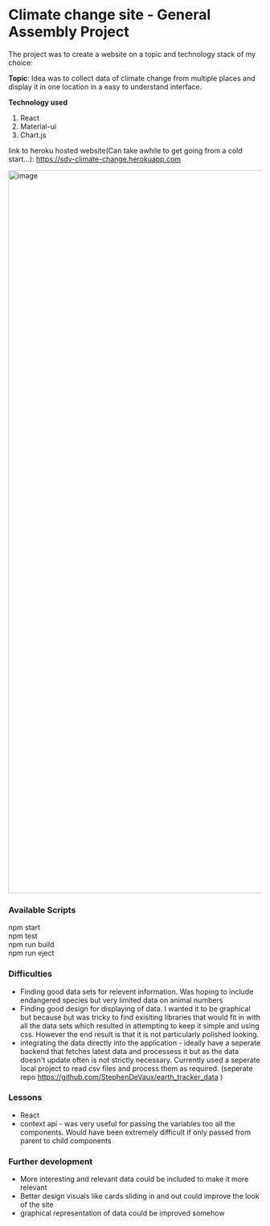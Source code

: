 # Climate change site - General Assembly Project

The project was to create a website on a topic and technology stack of my choice: 

**Topic**: 
Idea was to collect data of climate change from multiple places and display it in one location in a easy to understand interface. 

**Technology used**
1. React
2. Material-ui
3. Chart.js 

link to heroku hosted website(Can take awhile to get going from a cold start...): https://sdv-climate-change.herokuapp.com

<img width="1440" alt="image" src="https://user-images.githubusercontent.com/60765528/111290860-ab2ef900-869a-11eb-999d-84c3d10b4994.png">

### Available Scripts
npm start  <br/>
npm test <br/>
npm run build <br/>
npm run eject <br/>

### Difficulties
- Finding good data sets for relevent information. Was hoping to include endangered species but very limited data on animal numbers
- Finding good design for displaying of data. I wanted it to be graphical but because but was tricky to find exisiting libraries that would fit in with all the data sets which resulted in attempting to keep it simple and using css. However the end result is that it is not particularly polished looking. 
- integrating the data directly into the application - ideally have a seperate backend that fetches latest data and processess it but as the data doesn't update often is not strictly necessary. Currently used a seperate local project to read csv files and process them as required. (seperate repo https://github.com/StephenDeVaux/earth_tracker_data )

### Lessons
- React
- context api - was very useful for passing the variables too all the components. Would have been extremely difficult if only passed from parent to child components

### Further development
- More interesting and relevant data could be included to make it more relevant
- Better design visuals like cards sliding in and out could improve the look of the site
- graphical representation of data could be improved somehow
